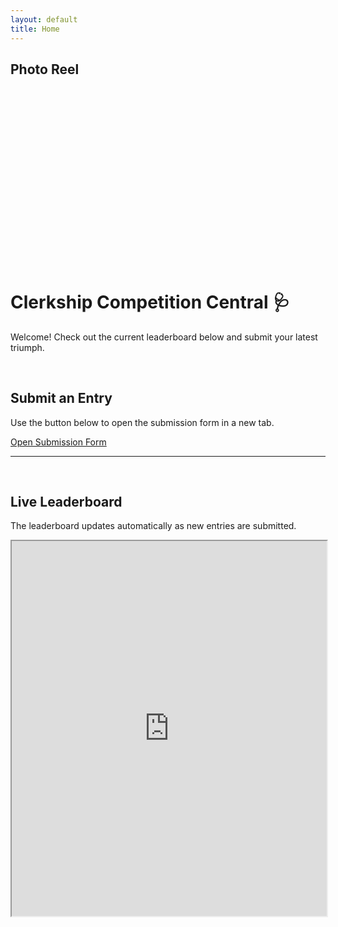 ```yaml
---
layout: default
title: Home
---
```



## Photo Reel
<style>
  .slideshow-container {
    width: 100%;
    max-width: 700px;
    position: relative;
    margin: auto;
    overflow: hidden;
    border-radius: 8px;
    aspect-ratio: 16 / 9; /* Sets a widescreen aspect ratio */
  }
  .slide-image {
    width: 100%;
    height: 100%;
    object-fit: cover; /* Ensures image covers the container */
    display: none; /* Hide all images by default */
    position: absolute;
  }
</style>

<div class="slideshow-container">
  <img class="slide-image" src="https://drive.google.com/uc?id=1O1TggqQ-8iadJIrBdQf_luZpLUIOqo7g">
  <img class="slide-image" src="https://drive.google.com/uc?id=1es_m56Ps9NsYishNGuCfSRdr1gG6kLJc">
  <img class="slide-image" src="https://drive.google.com/uc?id=10OxA8NZZr7Whxth_JAeatFegv95VQZbT">
  </div>

<script>
  let slideIndex = 0;
  showSlides();

  function showSlides() {
    let slides = document.getElementsByClassName("slide-image");
    for (let i = 0; i < slides.length; i++) {
      slides[i].style.display = "none";
    }
    slideIndex++;
    if (slideIndex > slides.length) {slideIndex = 1}
    slides[slideIndex-1].style.display = "block";
    setTimeout(showSlides, 4000); // Change image every 4 seconds
  }
</script>


# Clerkship Competition Central 🩺

Welcome! Check out the current leaderboard below and submit your latest triumph.

<br>

## Submit an Entry
Use the button below to open the submission form in a new tab.

<a href="https://docs.google.com/forms/d/e/1FAIpQLScN6eT9mCpagMOiwQuonHrxLPT4mVVbQxtFyLA3sSGvjUEo7Q/viewform?usp=dialog" class="button" target="_blank" rel="noopener noreferrer">
  Open Submission Form
</a>

<br>
<hr>
<br>

## Live Leaderboard
The leaderboard updates automatically as new entries are submitted.

<iframe src="https://docs.google.com/spreadsheets/d/1IqbruTQqIsP7_g8dXXSFmJTxSl_3kKARwapnPzySzsE/edit?usp=sharing" width="100%" height="600"></iframe>
